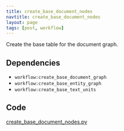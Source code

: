 ```yaml
---
title: create_base_document_nodes
navtitle: create_base_document_nodes
layout: page
tags: [post, workflow]
---
```

Create the base table for the document graph.

## Dependencies
* `workflow:create_base_document_graph`
* `workflow:create_base_entity_graph`
* `workflow:create_base_text_units`

## Code
[create_base_document_nodes.py](https://dev.azure.com/msresearch/Resilience/_git/ire-indexing?path=/python/graphrag/graphrag/indexing/workflows/v1/create_base_document_nodes.py)